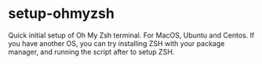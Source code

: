 # setup-ohmyzsh
Quick initial setup of Oh My Zsh terminal. For MacOS, Ubuntu and Centos. If you have another OS, you can try installing ZSH with your package manager, and running the script after to setup ZSH.
